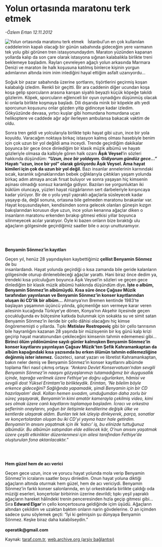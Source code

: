 # Yolun ortasında maratonu terk etmek

*-Özlem Ertan 12.11.2012*

<div class="yazi"><img align="left" alt="Yolun ortasında maratonu terk etmek" border="0" src="http://www.taraf.com.tr/fotoraflar/makaleler/yolun-ortasinda-maratonu-terk-etmek_8061_orijinal.jpg" style="border-right-width:10px; border-color:#FFFFFF"/><p>İstanbul’un en çok kullanılan caddelerinin kapalı olacağı bir günün sabahında gideceğim yere varmanın tek yolu gibi görünen tren istasyonundaydım. Maraton yüzünden kapanan yollarda kalıp da son çare olarak istasyona sığınan kalabalıkla birlikte treni beklemeye başladım. Rayları çevreleyen ağaçlı yolun arkasında Marmara Denizi ve maraton ile halk koşusuna katılmış binlerce kişinin yorgun adımlarının altında inim inim inlediğini hayal ettiğim asfalt uzanıyordu... </p>
<p>Soğuk bir pazar sabahında üzerine şortlarını, tişörtlerini geçirmiş koşan kalabalığı izledim. Renkli bir geçitti. Bir ara caddenin diğer ucundan koşa koşa gelip sporcuların arasına karışan siyahlı beyazlı küçük köpeğe takıldı gözlerim. Köpek, sporcuların eğlenceli bir oyun oynadığını düşünmüş olacak ki onlarla birlikte koşmaya başladı. Dili dışarıda minik bir köpekle altı yedi sporcunun koşusunu onlar gözden yitip gidinceye kadar izledim. Gökyüzünde devasa, yırtıcı kuşlar gibi homurdana homurdana uçan helikoptere ve caddede ağır ağır ilerleyen ambulansa bakacak vaktim de oldu. </p>
<p>Sonra tren geldi ve yolcularıyla birlikte tıpkı hayat gibi uzun, ince bir yola koyuldu. Varacağım noktaya birkaç istasyon kalmış olması hasebiyle benim için çok uzun bir yol değildi ama inceydi. Trende geçirdiğim dakikalar boyunca bir gece önce dinlediğim bir klasik müzik albümü ve hayatı gözleriyle olmasa da kalbiyle gören halk ozanı <b>Âşık Veysel</b>’in sözleri hakkında düşündüm: <b><i>“Uzun, ince bir yoldayım. Gidiyorum gündüz gece...”</i></b> <b>Hayatı “uzun, ince bir yol” olarak görüyordu Âşık Veysel. Ama hayat kimileri için çok da uzun bir yol değil.</b> Bazı insanlar annelerinin karnındaki sıcak, karanlık sığınaklarından bebek çığlıklarıyla çıktıkları yaşam yolunda birkaç adım atmaya ancak fırsat buluyor ve sonra yaşayan hiç kimsenin aşinası olmadığı sonsuz karanlığa gidiyor. Bazıları ise yorgunluktan iki büklüm oluncaya, yüzleri hayat rüzgârlarının sert darbeleriyle kırışıncaya kadar yürüyor. Bir de o yolu yeşil yapraklı ağaçlarla süsleyecek kadar yaşayıp da, değil sonuna, ortasına bile gelmeden maratonu bırakanlar var. Hayat koşusundayken, kendisinden sonra gelecek olanları güneşin kızgın bakışlarından korusun diye uzun, ince yolun kenarına ağaçlar diken o insanların maratonu erkenden bırakıp gitmesi etkisi yıllar boyunca silinmeyecek acılar yaratıyor. Öyle ki bazen onların bize bıraktığı ulu ağaçların gölgesinde geçirdiğimiz saatler bile o acıyı unutturamıyor.</p>
<p><b> </b></p>
<p><b><br/>Benyamin Sönmez’in kayıtları</b></p>
<p>Geçen yıl, henüz 28 yaşındayken kaybettiğimiz <b>çellist Benyamin Sönmez</b> de bu <br/>insanlardandı. Hayat yolunda geçirdiği o kısa zamanda bile geride kalanların gölgesinde oturup dinlenebileceği ağaçlar yarattı. Hani biraz önce dedim ya, trendeki kısa yolculuğum boyunca Âşık Veysel’in sözleri ve geçen gece dinlediğim bir klasik müzik albümü hakkında düşündüm diye<b>. İşte o albüm, Benyamin Sönmez’in albümüydü. Kısa süre önce Çağsav Müzik tarafından yayınlanan ve Benyamin Sönmez’in konser kayıtlarından oluşan iki CD’lik bir albüm...</b> Almanya’nın Bremen kentinde 1983’te başlayan yaşamının üçüncü yılında, göçmenliğe son vermeye karar veren ailesinin kucağında Türkiye’ye dönen, Konya’nın Akşehir ilçesinde geçen çocukluğunda ev bütçesine katkıda bulunmak için sokakta su ve simit satan Benyamin Sönmez’in ileride bir çello dâhisi olacağını hiç kimse öngörememişti o yıllarda. Tıpkı <b>Mstislav Rostropoviç </b>gibi bir çello tanrısının bile hayranlığını kazanan 28 yaşında bir müzisyenin bir kış günü kalp krizi geçirip hayat maratonundan çekileceğini kimsenin tahmin edememesi gibi... <b>Birinci ölüm yıldönümüne sayılı günler kalmışken Benyamin Sönmez’in konser kayıtlarını yayınlayan Çağsav Müzik’ten Şefik Kahramankaptan da albüm kapağındaki kısa yazısında bu erken ölümün tahmin edilemezliğine değinmiş ister istemez.</b> Gazeteci, sanat yazarı ve libretist Kahramankaptan, bakın neler demiş ve Benyamin Sönmez’in konser kayıtlarını albümde toplama fikri nasıl çıkmış ortaya: <i>“Ankara Devlet Konservatuarı’ndan sevgili Benyamin Sönmez’in naaşını gözyaşlarımızı tutamadığımız bir duygusallık içinde, toprağa verilmek üzere Fethiye’ye doğru uğurlarken, hâmisi ve sevgili dost Yüksel Erimtam’la birlikteydik. Erimtan, ‘Ne bilelim böyle erkence gideceğini? Sağlığında yapamadık, şimdi Benyamin için bir CD hazırlayalım’ dedi. Kolları hemen sıvadım, umduğumdan daha zorlu bir süreç yaşayarak, Benyamin’in kimi amatör kamerayla çekilmiş video, kimi ses olmak üzere canlı kayıtlarını toplamaya başladım. İcracı ve orkestra şeflerinin onaylarını, yoğun bir iletişimle kendilerine değişik ülke ve kentlerde ulaşarak aldım. Bunları tek tek izleyip dinleyerek, parça, sonatlar ve konçertolardan oluşan bu iki CD’yi yayına hazır hale getirdim. Benyamin’in anısını yaşatmak için ilk ‘kalıcı’ iş, bu elinizde tuttuğunuz albümdür. Bu albümün satışından elde edilecek kâr, O’nun anısını yaşatmak üzere çeşitli etkinlikler düzenlenmesi için ailesi tarafından Fethiye’de oluşturulan fona aktarılacaktır.”</i> </p>
<p><b> </b></p>
<p><b><br/>Hem güzel hem de acı verici</b></p>
<p>Geçen gece uzun, ince ve yorucu hayat yolunda mola verip Benyamin Sönmez’in icralarını saatler boyu dinledim. Onun hayat yoluna diktiği ağaçların altında oturmak hem güzel, hem de acı vericiydi. Benyamin Sönmez’in farklı konser salonlarında, en iyi orkestralarla birlikte çaldığı oda müziği eserleri, konçertolar birbirinin üzerine devrildi; tıpkı yeşil yapraklı ağaçların hareket hâlindeki trenin penceresinden hızla geçip gitmesi gibi... Sıra <b>Edward Elgar</b>’ın çello konçertosuna geldiğinde içim üşüdü. Ağaçların altından çekildim ve uzaktan baktım onların narin gövdelerine. O an içimden sadece şunu söylemek geçti: “İyi ki gelmişsin şu dünyaya Benyamin Sönmez. Keşke biraz daha kalabilseydin.”<br/><br/><b>operatik@gmail.com</b></p>
</div>

Kaynak: [taraf.com.tr](http://www.taraf.com.tr/ozlem-ertan/makale-yolun-ortasinda-maratonu-terk-etmek.htm), [web.archive.org (arşiv bağlantısı)](http://web.archive.org/web/20131107113725/http://www.taraf.com.tr/ozlem-ertan/makale-yolun-ortasinda-maratonu-terk-etmek.htm)
